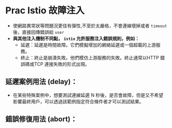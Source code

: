# Prac Istio 故障注入

- 使網路異常狀等問題況更佳有彈性,不至於太嚴格，不會連線壞掉或者 `timeout` 後，直接回傳錯誤給 `user`
- **與其他注入機制不同點， `istio` 允許服務注入錯誤規則，例如：**
    - 延遲：延遲是時間故障。它們模擬增加的網絡延遲或一個超載的上游服務。
    - 終止：終止是崩潰失敗。他們模仿上游服務的失敗。終止通常以HTTP 錯誤碼或TCP 連接失敗的形式出現。

## 延遲案例用法 (delay)：
- 在某些特殊案例中，想要測試連線延遲 N 秒後，是否會故障，但是又不希望影響最終用戶，可以透過該範例指定符合條件者才可以測試結果。

## 錯誤修復用法 (abort)：